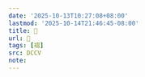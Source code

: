 ```yaml
---
date: '2025-10-13T10:27:08+08:00'
lastmod: '2025-10-14T21:46:45-08:00'
title: 􁭘
url: 􁭘
tags: [褶]
src: DCCV
note:
---
```

